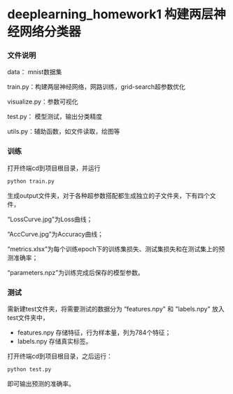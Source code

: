 # deeplearning_homework1 构建两层神经网络分类器

### 文件说明
data： mnist数据集

train.py：构建两层神经网络，网路训练，grid-search超参数优化

visualize.py：参数可视化

test.py： 模型测试，输出分类精度

utils.py：辅助函数，如文件读取，绘图等

### 训练
打开终端cd到项目根目录，并运行

```bash
python train.py
```

生成output文件夹，对于各种超参数搭配都生成独立的子文件夹，下有四个文件，

“LossCurve.jpg”为Loss曲线；

“AccCurve.jpg”为Accuracy曲线；

“metrics.xlsx”为每个训练epoch下的训练集损失、测试集损失和在测试集上的预测准确率；

“parameters.npz”为训练完成后保存的模型参数。

### 测试
需新建test文件夹，将需要测试的数据分为 “features.npy" 和 "labels.npy" 放入 test文件夹中，

- features.npy 存储特征，行为样本量，列为784个特征；
- labels.npy 存储真实标签。

打开终端cd到项目根目录，之后运行：

```bash
python test.py
```

即可输出预测的准确率。
